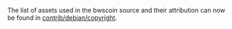 The list of assets used in the bwscoin source and their attribution can now be found in [contrib/debian/copyright](../contrib/debian/copyright).
